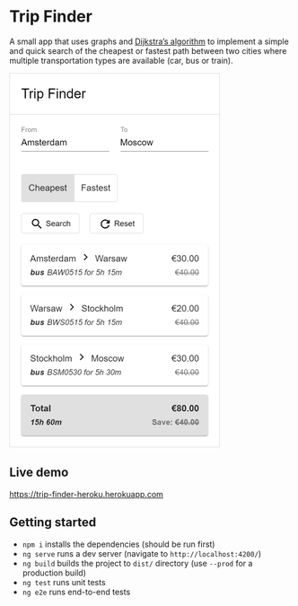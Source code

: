 # Trip Finder
A small app that uses graphs and [Dijkstra’s algorithm](https://hackernoon.com/how-to-implement-dijkstras-algorithm-in-javascript-abdfd1702d04) to implement a simple and quick search of the cheapest or fastest path between two cities where multiple transportation types are available (car, bus or train).

![iOS Demo](images/ios-1.png)

## Live demo
https://trip-finder-heroku.herokuapp.com

## Getting started
- `npm i` installs the dependencies (should be run first)
- `ng serve` runs a dev server (navigate to `http://localhost:4200/`)
- `ng build` builds the project to `dist/` directory (use `--prod` for a production build)
- `ng test` runs unit tests
- `ng e2e` runs end-to-end tests
